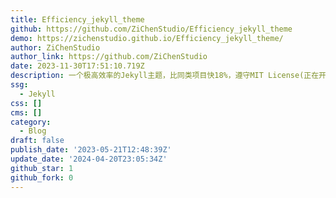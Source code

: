 ```yaml
---
title: Efficiency_jekyll_theme
github: https://github.com/ZiChenStudio/Efficiency_jekyll_theme
demo: https://zichenstudio.github.io/Efficiency_jekyll_theme/
author: ZiChenStudio
author_link: https://github.com/ZiChenStudio
date: 2023-11-30T17:51:10.719Z
description: 一个极高效率的Jekyll主题，比同类项目快18%，遵守MIT License(正在开发)
ssg:
  - Jekyll
css: []
cms: []
category:
  - Blog
draft: false
publish_date: '2023-05-21T12:48:39Z'
update_date: '2024-04-20T23:05:34Z'
github_star: 1
github_fork: 0
---
```

